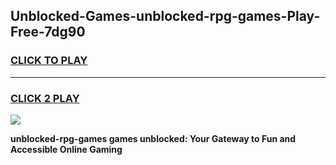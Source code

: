 
## Unblocked-Games-unblocked-rpg-games-Play-Free-7dg90
<h3>
<a href="https://premium76.site?title=unblocked-rpg-games&ref=20A">CLICK TO PLAY</a></h3>
<hr>

<h3>
<a href="https://premium76.site?title=unblocked-rpg-games&ref=20A">CLICK 2 PLAY</a>
  
</h3>

<a href="https://premium76.site?title=unblocked-rpg-games&ref=20A"><img src="https://clearcache.store/games.png"></a>


**unblocked-rpg-games games unblocked: Your Gateway to Fun and Accessible Online Gaming**
